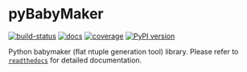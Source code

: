 # pyBabyMaker

[![build-status](https://travis-ci.com/umd-lhcb/pyBabyMaker.svg?build)](https://travis-ci.com/umd-lhcb/pyBabyMaker)
[![docs](https://readthedocs.org/projects/pybabymaker/badge/?version=latest)](https://pybabymaker.readthedocs.io/en/latest)
[![coverage](https://codecov.io/gh/umd-lhcb/pyBabyMaker/branch/master/graph/badge.svg)](https://codecov.io/gh/umd-lhcb/pyBabyMaker)
[![PyPI version](https://shields.io/pypi/v/pyBabyMaker)](https://pypi.org/project/pyBabyMaker)

Python babymaker (flat ntuple generation tool) library.
Please refer to [`readthedocs`](https://pybabymaker.readthedocs.io/en/latest) for detailed documentation.
